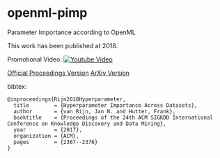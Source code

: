 # openml-pimp
Parameter Importance according to OpenML

This work has been published at 2018. 

Promotional Video:
[![Youtube Video](https://img.youtube.com/vi/mS4vL7_rSWQ/0.jpg)](https://www.youtube.com/watch?v=mS4vL7_rSWQ)

[Official Proceedings Version](https://dl.acm.org/citation.cfm?id=3220058)
[ArXiv Version](https://arxiv.org/abs/1710.04725)

bibtex:
```
@inproceedings{Rijn2018Hyperparameter,
  title        = {Hyperparameter Importance Across Datasets},
  author       = {van Rijn, Jan N. and Hutter, Frank},
  booktitle    = {Proceedings of the 24th ACM SIGKDD International Conference on Knowledge Discovery and Data Mining},
  year         = {2017},
  organization = {ACM},
  pages        = {2367--2376}
}
```


